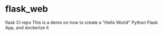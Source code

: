 # flask_web
flask CI repo
This is a demo on how to create a "Hello World" Python Flask App, and dockerize it
